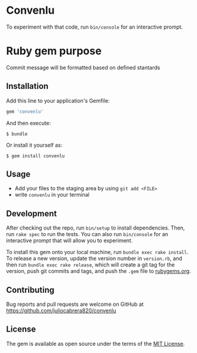 # Convenlu

To experiment with that code, run `bin/console` for an interactive prompt.

# Ruby gem purpose

Commit message will be formatted based on defined stantards

## Installation

Add this line to your application's Gemfile:

```ruby
gem 'convenlu'
```

And then execute:

    $ bundle

Or install it yourself as:

    $ gem install convenlu

## Usage

* Add your files to the staging area by using `git add <FILE>`
* write `convenlu` in your terminal

## Development

After checking out the repo, run `bin/setup` to install dependencies. Then, run `rake spec` to run the tests. You can also run `bin/console` for an interactive prompt that will allow you to experiment.

To install this gem onto your local machine, run `bundle exec rake install`. To release a new version, update the version number in `version.rb`, and then run `bundle exec rake release`, which will create a git tag for the version, push git commits and tags, and push the `.gem` file to [rubygems.org](https://rubygems.org).

## Contributing

Bug reports and pull requests are welcome on GitHub at https://github.com/juliocabrera820/convenlu

## License

The gem is available as open source under the terms of the [MIT License](https://opensource.org/licenses/MIT).
